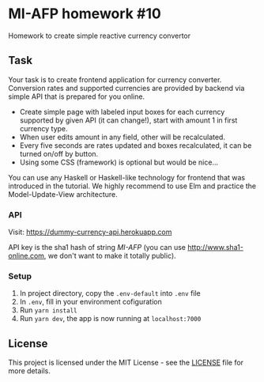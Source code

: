 # MI-AFP homework #10

Homework to create simple reactive currency convertor

## Task 

Your task is to create frontend application for currency converter. Conversion rates and supported currencies are provided by backend via simple API that is prepared for you online.

- Create simple page with labeled input boxes for each currency supported by given API (it can change!), start with amount 1 in first currency type.
- When user edits amount in any field, other will be recalculated.
- Every five seconds are rates updated and boxes recalculated, it can be turned on/off by button.
- Using some CSS (framework) is optional but would be nice...

You can use any Haskell or Haskell-like technology for frontend that was introduced in the tutorial. We highly recommend to use Elm and practice the Model-Update-View architecture.

### API

Visit: https://dummy-currency-api.herokuapp.com

API key is the sha1 hash of string *MI-AFP* (you can use http://www.sha1-online.com, we don't want to make it totally public).

### Setup

1) In project directory, copy the `.env-default` into `.env` file
2) In `.env`, fill in your environment cofiguration
2) Run `yarn install`
3) Run `yarn dev`, the app is now running at `localhost:7000`

## License

This project is licensed under the MIT License - see the [LICENSE](LICENSE)
file for more details.

